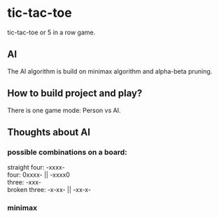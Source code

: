 # tic-tac-toe

tic-tac-toe or 5 in a row game. 

## AI
The AI algorithm is build on minimax algorithm and alpha-beta pruning.

## How to build project and play?
There is one game mode: Person vs AI. <br>

## Thoughts about AI

### possible combinations on a board:
straight four: -xxxx- <br>
four: 0xxxx- || -xxxx0 <br>
three: -xxx- <br>
broken three: -x-xx- || -xx-x- <br>

### minimax